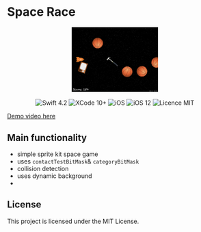 #  Space Race

<div align = "center">
<img src="/screens/1.jpeg" width="40%">    </div>

<p align="center">
<img src="https://img.shields.io/badge/Swift-4.2-orange.svg" alt="Swift 4.2"/>
<img src="https://img.shields.io/badge/Xcode-10%2B-brightgreen.svg" alt="XCode 10+"/>
<img src="https://img.shields.io/badge/platform-iOS-green.svg" alt="iOS"/>
<img src="https://img.shields.io/badge/iOS-12%2B-brightgreen.svg" alt="iOS 12"/>
<img src="https://img.shields.io/badge/licence-MIT-lightgray.svg" alt="Licence MIT"/>
</p>

[Demo video here](https://youtu.be/6lip9lRsjFo)

## Main functionality
* simple sprite kit space game
* uses `contactTestBitMask`& `categoryBitMask`
* collision detection
* uses dynamic background
* 

## License

This project is licensed under the MIT License.